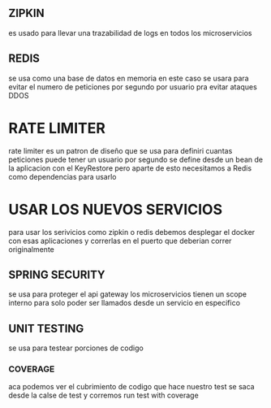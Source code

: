 ## ZIPKIN
es usado para llevar una trazabilidad de logs en todos los microservicios

## REDIS
se usa como una base de datos en memoria en este caso se usara para evitar el numero de peticiones por
segundo por usuario pra evitar ataques DDOS

# RATE LIMITER
rate limiter es un patron de diseño que se usa para definiri cuantas peticiones puede tener un 
usuario por segundo se define desde un bean de la aplicacion con el KeyRestore pero aparte de esto
necesitamos a Redis como dependencias para usarlo

# USAR LOS NUEVOS SERVICIOS
para usar los serivicios como zipkin o redis debemos desplegar el docker con esas aplicaciones
y correrlas en el puerto que deberian correr originalmente

## SPRING SECURITY
se usa para proteger el api gateway
los microservicios tienen un scope interno para solo poder ser llamados desde un servicio en especifico

## UNIT TESTING
se usa para testear porciones de codigo
### COVERAGE 
aca podemos ver el cubrimiento de codigo que hace nuestro test se saca desde la calse de test y corremos run test with coverage